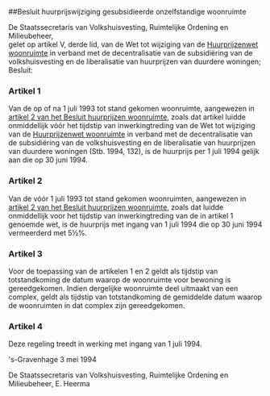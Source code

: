 <meta http-equiv='Content-Type' content='text/html; charset=utf-8' />

##Besluit huurprijswijziging gesubsidieerde onzelfstandige woonruimte 

De Staatssecretaris van Volkshuisvesting, Ruimtelijke Ordening en Milieubeheer,  
gelet op artikel V, derde lid, van de Wet tot wijziging van de [Huurprijzenwet woonruimte](../../../../../../../wet/huurprijzenwet/woonruimte/BWBR0003221/README.md) in verband met de decentralisatie van de subsidiëring van de volkshuisvesting en de liberalisatie van huurprijzen van duurdere woningen;
Besluit:    

### Artikel  1  

Van de op of na 1 juli 1993 tot stand gekomen woonruimte, aangewezen in [artikel 2 van het Besluit huurprijzen woonruimte](../../../../../../../AMvB/besluit/huurprijzen/woonruimte/BWBR0003237/README.md), zoals dat artikel luidde onmiddellijk vóór het tijdstip van inwerkingtreding van de Wet tot wijziging van de [Huurprijzenwet woonruimte](../../../../../../../wet/huurprijzenwet/woonruimte/BWBR0003221/README.md) in verband met de decentralisatie van de subsidiëring van de volkshuisvesting en de liberalisatie van huurprijzen van duurdere woningen (Stb. 1994, 132), is de huurprijs per 1 juli 1994 gelijk aan die op 30 juni 1994. 

### Artikel  2  

Van de vóór 1 juli 1993 tot stand gekomen woonruimten, aangewezen in [artikel 2 van het Besluit huurprijzen woonruimte](../../../../../../../AMvB/besluit/huurprijzen/woonruimte/BWBR0003237/README.md), zoals dat luidde onmiddellijk voor het tijdstip van inwerkingtreding van de in artikel 1 genoemde wet, is de huurprijs met ingang van 1 juli 1994 die op 30 juni 1994 vermeerderd met 5½%. 

### Artikel  3  

Voor de toepassing van de artikelen 1 en 2 geldt als tijdstip van totstandkoming de datum waarop de woonruimte voor bewoning is gereedgekomen. Indien dergelijke woonruimte deel uitmaakt van een complex, geldt als tijdstip van totstandkoming de gemiddelde datum waarop de woonruimten in dat complex zijn gereedgekomen. 

### Artikel  4  

Deze regeling treedt in werking met ingang van 1 juli 1994. 

's-Gravenhage 
3 mei 1994    

De 
Staatssecretaris van Volkshuisvesting, Ruimtelijke Ordening en Milieubeheer, 
E. Heerma      
